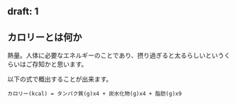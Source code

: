 draft: 1
---
## カロリーとは何か

熱量。人体に必要なエネルギーのことであり、摂り過ぎると太るらしいというくらいはご存知かと思います。

以下の式で概出することが出来ます。

    カロリー(kcal) = タンパク質(g)x4 + 炭水化物(g)x4 + 脂肪(g)x9



